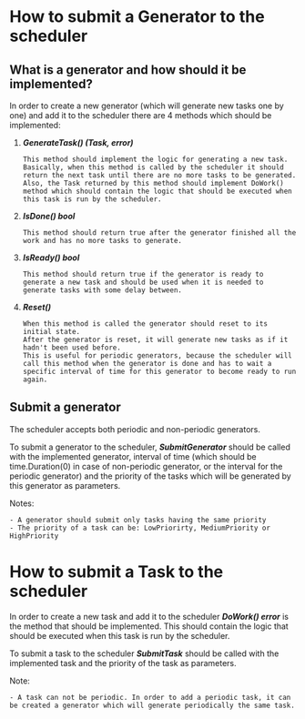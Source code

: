 # How to submit a Generator to the scheduler

## What is a generator and how should it be implemented?
In order to create a new generator (which will generate new tasks one by one) and add it to the scheduler there are 4 methods which should be implemented:
1. ***GenerateTask() (Task, error)***
    ```
    This method should implement the logic for generating a new task. 
    Basically, when this method is called by the scheduler it should return the next task until there are no more tasks to be generated.
    Also, the Task returned by this method should implement DoWork() method which should contain the logic that should be executed when this task is run by the scheduler.
    ```
2. ***IsDone() bool***
    ```
    This method should return true after the generator finished all the work and has no more tasks to generate.
    ```
3. ***IsReady() bool***
    ```
    This method should return true if the generator is ready to generate a new task and should be used when it is needed to generate tasks with some delay between.
    ```
4. ***Reset()***
    ```
    When this method is called the generator should reset to its initial state.
    After the generator is reset, it will generate new tasks as if it hadn't been used before.
    This is useful for periodic generators, because the scheduler will call this method when the generator is done and has to wait a specific interval of time for this generator to become ready to run again.
    ```

## Submit a generator
The scheduler accepts both periodic and non-periodic generators.

To submit a generator to the scheduler, ***SubmitGenerator*** should be called with the implemented generator, interval of time (which should be time.Duration(0) in case of non-periodic generator, or the interval for the periodic generator) and the priority of the tasks which will be generated by this generator as parameters.
    
Notes:

    - A generator should submit only tasks having the same priority
    - The priority of a task can be: LowPriorirty, MediumPriority or HighPriority

# How to submit a Task to the scheduler

In order to create a new task and add it to the scheduler ***DoWork() error*** is the method that should be implemented. This should contain the logic that should be executed when this task is run by the scheduler.

To submit a task to the scheduler ***SubmitTask*** should be called with the implemented task and the priority of the task as parameters.

Note:

    - A task can not be periodic. In order to add a periodic task, it can be created a generator which will generate periodically the same task.